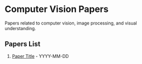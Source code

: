 # Computer Vision Papers

Papers related to computer vision, image processing, and visual understanding.

## Papers List
1. [Paper Title](link-to-summary) - YYYY-MM-DD 